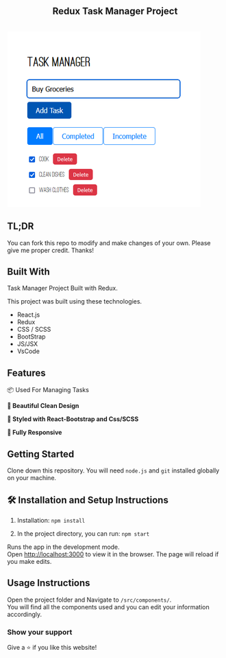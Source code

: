 <h2 align="center">
  Redux Task Manager Project<br/>
</h2>
<br/>
<img src="./src/d.png">

## TL;DR

You can fork this repo to modify and make changes of your own. Please give me proper credit. Thanks!

## Built With

Task Manager Project Built with Redux.<br/>

This project was built using these technologies.

- React.js
- Redux
- CSS / SCSS
- BootStrap
- JS/JSX
- VsCode

## Features

  📦 Used For Managing Tasks

**📖 Beautiful Clean Design**

**🎨 Styled with React-Bootstrap and Css/SCSS**

**📱 Fully Responsive**

## Getting Started

Clone down this repository. You will need `node.js` and `git` installed globally on your machine.

## 🛠 Installation and Setup Instructions

1. Installation: `npm install`

2. In the project directory, you can run: `npm start`

Runs the app in the development mode.\
Open [http://localhost:3000](http://localhost:3000) to view it in the browser.
The page will reload if you make edits.

## Usage Instructions

Open the project folder and Navigate to `/src/components/`. <br/>
You will find all the components used and you can edit your information accordingly.

### Show your support

Give a ⭐ if you like this website!
